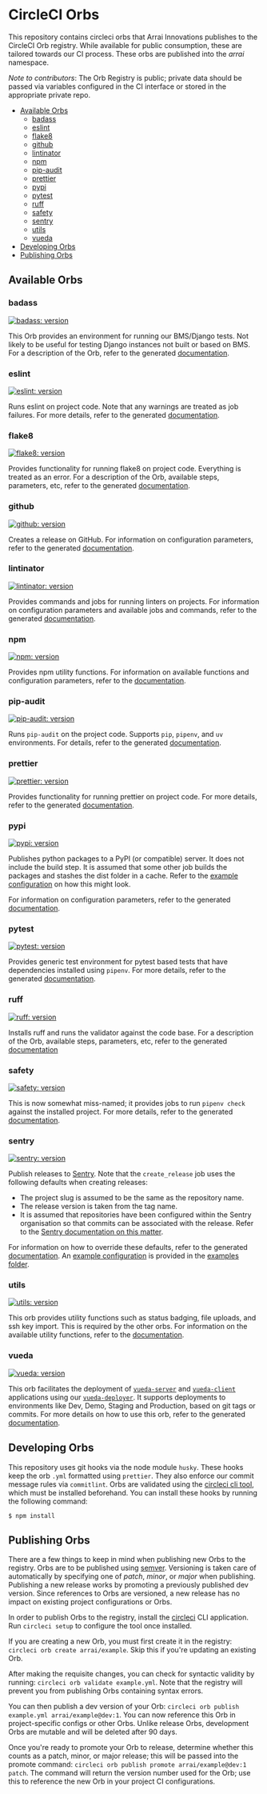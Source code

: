 # CircleCI Orbs

This repository contains circleci orbs that Arrai Innovations publishes to the CircleCI Orb registry. While available for public consumption, these are tailored towards our CI process. These orbs are published into the _arrai_ namespace.

_Note to contributors_: The Orb Registry is public; private data should be passed via variables configured in the CI interface or stored in the appropriate private repo.

<!-- prettier-ignore-start -->
<!-- START doctoc generated TOC please keep comment here to allow auto update -->
<!-- DON'T EDIT THIS SECTION, INSTEAD RE-RUN doctoc TO UPDATE -->

- [Available Orbs](#available-orbs)
  - [badass](#badass)
  - [eslint](#eslint)
  - [flake8](#flake8)
  - [github](#github)
  - [lintinator](#lintinator)
  - [npm](#npm)
  - [pip-audit](#pip-audit)
  - [prettier](#prettier)
  - [pypi](#pypi)
  - [pytest](#pytest)
  - [ruff](#ruff)
  - [safety](#safety)
  - [sentry](#sentry)
  - [utils](#utils)
  - [vueda](#vueda)
- [Developing Orbs](#developing-orbs)
- [Publishing Orbs](#publishing-orbs)

<!-- END doctoc generated TOC please keep comment here to allow auto update -->
<!-- prettier-ignore-end -->

## Available Orbs

### badass

[![badass: version][]](https://circleci.com/orbs/registry/orb/arrai/badass)

This Orb provides an environment for running our BMS/Django tests. Not likely to be useful for testing Django instances not built or based on BMS. For a description of the Orb, refer to the generated [documentation](https://circleci.com/orbs/registry/orb/arrai/badass).

### eslint

[![eslint: version][]](https://circleci.com/orbs/registry/orb/arrai/eslint)

Runs eslint on project code. Note that any warnings are treated as job failures. For more details, refer to the generated [documentation](https://circleci.com/orbs/registry/orb/arrai/eslint).

### flake8

[![flake8: version][]](https://circleci.com/orbs/registry/orb/arrai/flake8)

Provides functionality for running flake8 on project code. Everything is treated as an error. For a description of the Orb, available steps, parameters, etc, refer to the generated [documentation](https://circleci.com/orbs/registry/orb/arrai/flake8).

### github

[![github: version][]](https://circleci.com/orbs/registry/orb/arrai/github)

Creates a release on GitHub. For information on configuration parameters, refer to the generated [documentation](https://circleci.com/orbs/registry/orb/arrai/github).

### lintinator

[![lintinator: version][]](https://circleci.com/orbs/registry/orb/arrai/lintinator)

Provides commands and jobs for running linters on projects. For information on configuration parameters and available jobs and commands, refer to the generated [documentation](https://circleci.com/orbs/registry/orb/arrai/github).

### npm

[![npm: version][]](https://circleci.com/orbs/registry/orb/arrai/npm)

Provides npm utility functions. For information on available functions and configuration parameters, refer to the [documentation](https://circleci.com/orbs/registry/orb/arrai/npm).

### pip-audit

[![pip-audit: version][]](https://circleci.com/orbs/registry/orb/arrai/pip-audit)

Runs `pip-audit` on the project code. Supports `pip`, `pipenv`, and `uv` environments. For details, refer to the generated [documentation](https://circleci.com/orbs/registry/orb/arrai/pip-audit).

### prettier

[![prettier: version][]](https://circleci.com/orbs/registry/orb/arrai/prettier)

Provides functionality for running prettier on project code. For more details, refer to the generated [documentation](https://circleci.com/orbs/registry/orb/arrai/prettier).

### pypi

[![pypi: version][]](https://circleci.com/orbs/registry/orb/arrai/pypi)

Publishes python packages to a PyPI (or compatible) server. It does not include the build step. It is assumed that some other job builds the packages and stashes the dist folder in a cache. Refer to the [example configuration](/examples/pypi.yml) on how this might look.

For information on configuration parameters, refer to the generated [documentation](https://circleci.com/orbs/registry/orb/arrai/pypi).

### pytest

[![pytest: version][]](https://circleci.com/orbs/registry/orb/arrai/pytest)

Provides generic test environment for pytest based tests that have dependencies installed using `pipenv`. For more details, refer to the generated [documentation](https://circleci.com/orbs/registry/orb/arrai/pytest).

### ruff

[![ruff: version][]](https://circleci.com/orbs/registry/orb/arrai/ruff)

Installs ruff and runs the validator against the code base. For a description of the Orb, available steps, parameters, etc, refer to the generated [documentation](https://circleci.com/orbs/registry/orb/arrai/ruff)

### safety

[![safety: version][]](https://circleci.com/orbs/registry/orb/arrai/safety)

This is now somewhat miss-named; it provides jobs to run `pipenv check` against the installed project. For more details, refer to the generated [documentation](https://circleci.com/orbs/registry/orb/arrai/safety).

### sentry

[![sentry: version][]](https://circleci.com/orbs/registry/orb/arrai/sentry)

Publish releases to [Sentry](https://sentry.io/). Note that the `create_release` job uses the following defaults when creating releases:

-   The project slug is assumed to be the same as the repository name.
-   The release version is taken from the tag name.
-   It is assumed that repositories have been configured within the Sentry organisation so that commits can be associated with the release. Refer to the [Sentry documentation on this matter](https://docs.sentry.io/product/cli/releases/#sentry-cli-commit-integration).

For information on how to override these defaults, refer to the generated [documentation](https://circleci.com/orbs/registry/orb/arrai/sentry). An [example configuration](/examples/sentry.yml) is provided in the [examples folder](/examples/).

### utils

[![utils: version][]](https://circleci.com/orbs/registry/orb/arrai/utils)

This orb provides utility functions such as status badging, file uploads, and ssh key import. This is required by the other orbs. For information on the available utility functions, refer to the [documentation](https://circleci.com/orbs/registry/orb/arrai/utils).

### vueda

[![vueda: version][]](https://circleci.com/orbs/registry/orb/arrai/vueda)

This orb facilitates the deployment of [`vueda-server`] and [`vueda-client`] applications using our [`vueda-deployer`]. It supports deployments to environments like Dev, Demo, Staging and Production, based on git tags or commits. For more details on how to use this orb, refer to the generated [documentation](https://circleci.com/orbs/registry/orb/arrai/vueda).

## Developing Orbs

This repository uses git hooks via the node module `husky`. These hooks keep the orb `.yml` formatted using `prettier`. They also enforce our commit message rules via `commitlint`. Orbs are validated using the [circleci cli tool](https://circleci.com/docs/local-cli/), which must be installed beforehand. You can install these hooks by running the following command:

```console
$ npm install
```

## Publishing Orbs

There are a few things to keep in mind when publishing new Orbs to the registry. Orbs are to be published using [semver](https://devhints.io/semver). Versioning is taken care of automatically by specifying one of _patch_, _minor_, or _major_ when publishing. Publishing a new release works by promoting a previously published dev version. Since references to Orbs are versioned, a new release has no impact on existing project configurations or Orbs.

In order to publish Orbs to the registry, install the [circleci](https://circleci.com/docs/2.0/creating-orbs/#installing-the-cli-for-the-first-time) CLI application. Run `circleci setup` to configure the tool once installed.

If you are creating a new Orb, you must first create it in the registry: `circleci orb create arrai/example`. Skip this if you're updating an existing Orb.

After making the requisite changes, you can check for syntactic validity by running: `circleci orb validate example.yml`. Note that the registry will prevent you from publishing Orbs containing syntax errors.

You can then publish a dev version of your Orb: `circleci orb publish example.yml arrai/example@dev:1`. You can now reference this Orb in project-specific configs or other Orbs. Unlike release Orbs, development Orbs are mutable and will be deleted after 90 days.

Once you're ready to promote your Orb to release, determine whether this counts as a patch, minor, or major release; this will be passed into the promote command: `circleci orb publish promote arrai/example@dev:1 patch`. The command will return the version number used for the Orb; use this to reference the new Orb in your project CI configurations.

[badass: version]: https://badges.circleci.com/orbs/arrai/badass.svg
[eslint: version]: https://badges.circleci.com/orbs/arrai/eslint.svg
[flake8: version]: https://badges.circleci.com/orbs/arrai/flake8.svg
[github: version]: https://badges.circleci.com/orbs/arrai/github.svg
[lintinator: version]: https://badges.circleci.com/orbs/arrai/lintinator.svg
[npm: version]: https://badges.circleci.com/orbs/arrai/npm.svg
[pip-audit: version]: https://badges.circleci.com/orbs/arrai/pip-audit.svg
[prettier: version]: https://badges.circleci.com/orbs/arrai/prettier.svg
[pypi: version]: https://badges.circleci.com/orbs/arrai/pypi.svg
[pytest: version]: https://badges.circleci.com/orbs/arrai/pytest.svg
[ruff: version]: https://badges.circleci.com/orbs/arrai/ruff.svg
[safety: version]: https://badges.circleci.com/orbs/arrai/safety.svg
[sentry: version]: https://badges.circleci.com/orbs/arrai/sentry.svg
[utils: version]: https://badges.circleci.com/orbs/arrai/utils.svg
[vueda: version]: https://badges.circleci.com/orbs/arrai/vueda.svg
[`vueda-server`]: https://github.com/arrai-innovations/vueda-server
[`vueda-client`]: https://github.com/arrai-innovations/vueda-client
[`vueda-deployer`]: https://github.com/arrai-innovations/vueda-deployer
